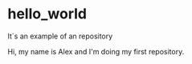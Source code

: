 # hello_world
It´s an example of an repository

Hi, my name is Alex and I'm doing my first repository.
